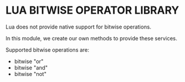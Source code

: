 LUA BITWISE OPERATOR LIBRARY
============================ 

Lua does not provide native support for bitwise operations. 

In this module, we create our own methods to provide these services.

Supported bitwise operations are:

- bitwise "or"
- bitwise "and"
- bitwise "not"
